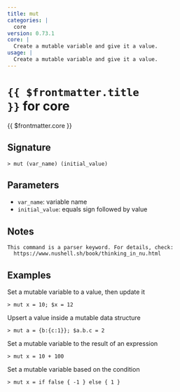 ```yaml
---
title: mut
categories: |
  core
version: 0.73.1
core: |
  Create a mutable variable and give it a value.
usage: |
  Create a mutable variable and give it a value.
---
```


# <code>{{ $frontmatter.title }}</code> for core

<div class='command-title'>{{ $frontmatter.core }}</div>

## Signature

```> mut (var_name) (initial_value)```

## Parameters

 -  `var_name`: variable name
 -  `initial_value`: equals sign followed by value

## Notes
```text
This command is a parser keyword. For details, check:
  https://www.nushell.sh/book/thinking_in_nu.html
```
## Examples

Set a mutable variable to a value, then update it
```shell
> mut x = 10; $x = 12
```

Upsert a value inside a mutable data structure
```shell
> mut a = {b:{c:1}}; $a.b.c = 2
```

Set a mutable variable to the result of an expression
```shell
> mut x = 10 + 100
```

Set a mutable variable based on the condition
```shell
> mut x = if false { -1 } else { 1 }
```
